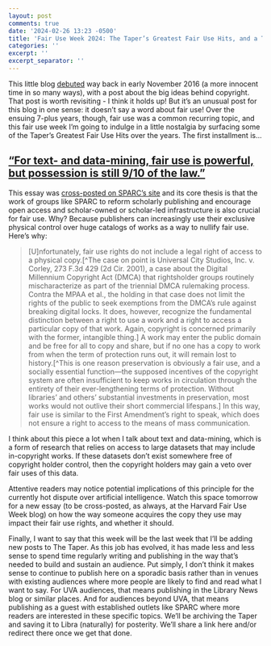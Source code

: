 ```yaml
---
layout: post
comments: true
date: '2024-02-26 13:23 -0500'
title: 'Fair Use Week 2024: The Taper’s Greatest Fair Use Hits, and a Taper Swan Song'
categories: ''
excerpt: ''
excerpt_separator: ''
---
```

This little blog [debuted](http://thetaper.library.virginia.edu/2016/11/02/welcome-to-the-taper.html) way back in early November 2016 (a more innocent time in so many ways), with a post about the big ideas behind copyright. That post is worth revisiting - I think it holds up! But it’s an unusual post for this blog in one sense: it doesn’t say a word about fair use! Over the ensuing 7-plus years, though, fair use was a common recurring topic, and this fair use week I’m going to indulge in a little nostalgia by surfacing some of the Taper’s Greatest Fair Use Hits over the years. The first installment is...

## [“For text- and data-mining, fair use is powerful, but possession is still 9/10 of the law.”](http://thetaper.library.virginia.edu/2018/02/28/for-text-and-data-mining-fair-use-is-powerful-but-possession-is-still-9-10-of-the-law-sparc.html)

This essay was [cross-posted on SPARC’s site](https://sparcopen.org/news/2018/possession-is-still-9-10-of-the-law/) and its core thesis is that the work of groups like SPARC to reform scholarly publishing and encourage open access and scholar-owned or scholar-led infrastructure is also crucial for fair use. Why? Because publishers can increasingly use their exclusive physical control over huge catalogs of works as a way to nullify fair use. Here’s why:

> [U]nfortunately, fair use rights do not include a legal right of access to a physical copy.[^The case on point is Universal City Studios, Inc. v. Corley, 273 F.3d 429 (2d Cir. 2001), a case about the Digital Millennium Copyright Act (DMCA) that rightsholder groups routinely mischaracterize as part of the triennial DMCA rulemaking process. Contra the MPAA et al., the holding in that case does not limit the rights of the public to seek exemptions from the DMCA’s rule against breaking digital locks. It does, however, recognize the fundamental distinction between a right to use a work and a right to access a particular copy of that work. Again, copyright is concerned primarily with the former, intangible thing.] A work may enter the public domain and be free for all to copy and share, but if no one has a copy to work from when the term of protection runs out, it will remain lost to history.[^This is one reason preservation is obviously a fair use, and a socially essential function—the supposed incentives of the copyright system are often insufficient to keep works in circulation through the entirety of their ever-lengthening terms of protection. Without libraries’ and others’ substantial investments in preservation, most works would not outlive their short commercial lifespans.] In this way, fair use is similar to the First Amendment’s right to speak, which does not ensure a right to access to the means of mass communication.

I think about this piece a lot when I talk about text and data-mining, which is a form of research that relies on access to large datasets that may include in-copyright works. If these datasets don’t exist somewhere free of copyright holder control, then the copyright holders may gain a veto over fair uses of this data.

Attentive readers may notice potential implications of this principle for the currently hot dispute over artificial intelligence. Watch this space tomorrow for a new essay (to be cross-posted, as always, at the Harvard Fair Use Week blog) on how the way someone acquires the copy they use may impact their fair use rights, and whether it should. 

Finally, I want to say that this week will be the last week that I’ll be adding new posts to The Taper. As this job has evolved, it has made less and less sense to spend time regularly writing and publishing in the way that’s needed to build and sustain an audience. Put simply, I don’t think it makes sense to continue to publish here on a sporadic basis rather than in venues with existing audiences where more people are likely to find and read what I want to say. For UVA audiences, that means publishing in the Library News blog or similar places. And for audiences beyond UVA, that means publishing as a guest with established outlets like SPARC where more readers are interested in these specific topics. We’ll be archiving the Taper and saving it to Libra (naturally) for posterity. We’ll share a link here and/or redirect there once we get that done.
 